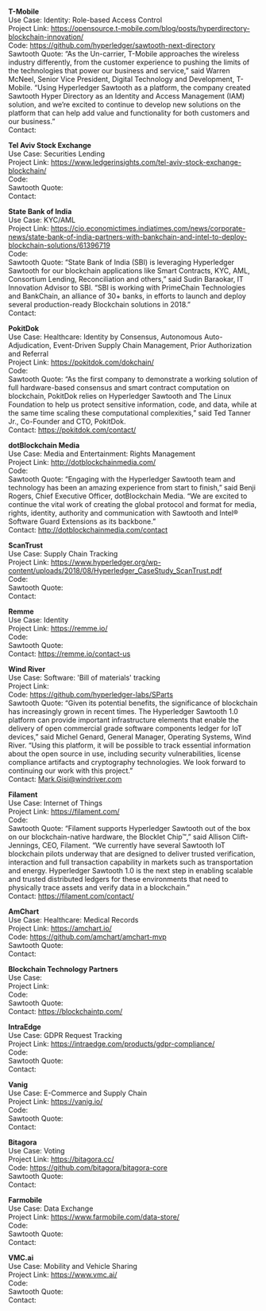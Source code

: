 **T-Mobile**  
Use Case: Identity: Role-based Access Control  
Project Link: https://opensource.t-mobile.com/blog/posts/hyperdirectory-blockchain-innovation/  
Code: https://github.com/hyperledger/sawtooth-next-directory  
Sawtooth Quote: “As the Un-carrier, T-Mobile approaches the wireless industry differently, from the customer experience to pushing the limits of the technologies that power our business and service,” said Warren McNeel, Senior Vice President, Digital Technology and Development, T-Mobile. “Using Hyperledger Sawtooth as a platform, the company created Sawtooth Hyper Directory as an Identity and Access Management (IAM) solution, and we’re excited to continue to develop new solutions on the platform that can help add value and functionality for both customers and our business.”  
Contact:  

**Tel Aviv Stock Exchange**  
Use Case: Securities Lending  
Project Link: https://www.ledgerinsights.com/tel-aviv-stock-exchange-blockchain/  
Code:  
Sawtooth Quote:  
Contact:  

**State Bank of India**  
Use Case: KYC/AML  
Project Link: https://cio.economictimes.indiatimes.com/news/corporate-news/state-bank-of-india-partners-with-bankchain-and-intel-to-deploy-blockchain-solutions/61396719  
Code:  
Sawtooth Quote: “State Bank of India (SBI) is leveraging Hyperledger Sawtooth for our blockchain applications like Smart Contracts, KYC, AML, Consortium Lending, Reconciliation and others,” said Sudin Baraokar, IT Innovation Advisor to SBI. “SBI is working with PrimeChain Technologies and BankChain, an alliance of 30+ banks, in efforts to launch and deploy several production-ready Blockchain solutions in 2018.”  
Contact: 

**PokitDok**  
Use Case: Healthcare: Identity by Consensus, Autonomous Auto-Adjudication, Event-Driven Supply Chain Management, Prior Authorization and Referral  
Project Link: https://pokitdok.com/dokchain/  
Code:  
Sawtooth Quote: “As the first company to demonstrate a working solution of full hardware-based consensus and smart contract computation on blockchain, PokitDok relies on Hyperledger Sawtooth and The Linux Foundation to help us protect sensitive information, code, and data, while at the same time scaling these computational complexities,” said Ted Tanner Jr., Co-Founder and CTO, PokitDok.  
Contact: https://pokitdok.com/contact/  

**dotBlockchain Media**  
Use Case: Media and Entertainment: Rights Management  
Project Link: http://dotblockchainmedia.com/  
Code:  
Sawtooth Quote: “Engaging with the Hyperledger Sawtooth team and technology has been an amazing experience from start to finish,” said Benji Rogers, Chief Executive Officer, dotBlockchain Media. “We are excited to continue the vital work of creating the global protocol and format for media, rights, identity, authority and communication with Sawtooth and Intel® Software Guard Extensions as its backbone.”  
Contact: http://dotblockchainmedia.com/contact  

**ScanTrust**  
Use Case: Supply Chain Tracking  
Project Link: https://www.hyperledger.org/wp-content/uploads/2018/08/Hyperledger_CaseStudy_ScanTrust.pdf  
Code:  
Sawtooth Quote:  
Contact: 

**Remme**  
Use Case: Identity  
Project Link: https://remme.io/  
Code:  
Sawtooth Quote:  
Contact: https://remme.io/contact-us  

**Wind River**  
Use Case: Software: 'Bill of materials' tracking  
Project Link:  
Code: https://github.com/hyperledger-labs/SParts  
Sawtooth Quote: “Given its potential benefits, the significance of blockchain has increasingly grown in recent times. The Hyperledger Sawtooth 1.0 platform can provide important infrastructure elements that enable the delivery of open commercial grade software components ledger for IoT devices,” said Michel Genard, General Manager, Operating Systems, Wind River. “Using this platform, it will be possible to track essential information about the open source in use, including security vulnerabilities, license compliance artifacts and cryptography technologies. We look forward to continuing our work with this project.”  
Contact: Mark.Gisi@windriver.com  

**Filament**  
Use Case: Internet of Things  
Project Link: https://filament.com/  
Code:  
Sawtooth Quote: “Filament supports Hyperledger Sawtooth out of the box on our blockchain-native hardware, the Blocklet Chip™,” said Allison Clift-Jennings, CEO, Filament. “We currently have several Sawtooth IoT blockchain pilots underway that are designed to deliver trusted verification, interaction and full transaction capability in markets such as transportation and energy. Hyperledger Sawtooth 1.0 is the next step in enabling scalable and trusted distributed ledgers for these environments that need to physically trace assets and verify data in a blockchain.”  
Contact: https://filament.com/contact/  

**AmChart**  
Use Case: Healthcare: Medical Records  
Project Link: https://amchart.io/  
Code: https://github.com/amchart/amchart-mvp  
Sawtooth Quote:  
Contact:  

**Blockchain Technology Partners**  
Use Case:  
Project Link:  
Code:  
Sawtooth Quote:  
Contact: https://blockchaintp.com/  

**IntraEdge**  
Use Case: GDPR Request Tracking  
Project Link: https://intraedge.com/products/gdpr-compliance/  
Code:  
Sawtooth Quote:  
Contact: 

**Vanig**  
Use Case: E-Commerce and Supply Chain  
Project Link: https://vanig.io/  
Code:  
Sawtooth Quote:  
Contact:  

**Bitagora**  
Use Case: Voting  
Project Link: https://bitagora.cc/  
Code: https://github.com/bitagora/bitagora-core  
Sawtooth Quote:  
Contact:    

**Farmobile**  
Use Case: Data Exchange  
Project Link: https://www.farmobile.com/data-store/  
Code:  
Sawtooth Quote:  
Contact:  

**VMC.ai**  
Use Case: Mobility and Vehicle Sharing  
Project Link: https://www.vmc.ai/  
Code:  
Sawtooth Quote:  
Contact:  
